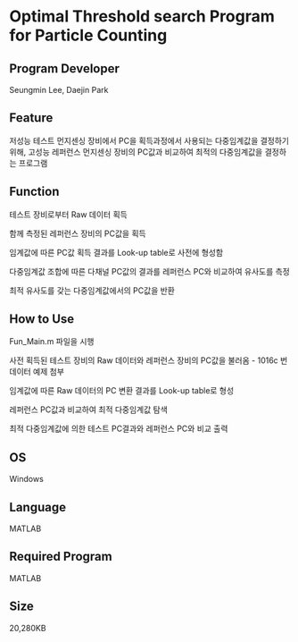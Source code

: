 # Optimal Threshold search Program for Particle Counting

## Program Developer

Seungmin Lee, Daejin Park



## Feature

저성능 테스트 먼지센싱 장비에서 PC을 획득과정에서 사용되는 다중임계값을 결정하기 위해, 고성능 레퍼런스 먼지센싱 장비의 PC값과 비교하여 최적의 다중임계값을 결정하는 프로그램



## Function

테스트 장비로부터 Raw 데이터 획득

함께 측정된 레퍼런스 장비의 PC값을 획득

임계값에 따른 PC값 획득 결과를 Look-up table로 사전에 형성함

다중임계값 조합에 따른 다채널 PC값의 결과를 레퍼런스 PC와 비교하여 유사도를 측정

최적 유사도를 갖는 다중임계값에서의 PC값을 반환



## How to Use

Fun_Main.m 파일을 시행

사전 획득된 테스트 장비의 Raw 데이터와 레퍼런스 장비의 PC값을 불러옴
 \- 1016c 번 데이터 예제 첨부

임계값에 따른 Raw 데이터의 PC 변환 결과를 Look-up table로 형성

레퍼런스 PC값과 비교하여 최적 다중임계값 탐색

최적 다중임계값에 의한 테스트 PC결과와 레퍼런스 PC와 비교 출력



## OS

Windows



## Language

MATLAB



## Required Program

MATLAB



## Size

20,280KB